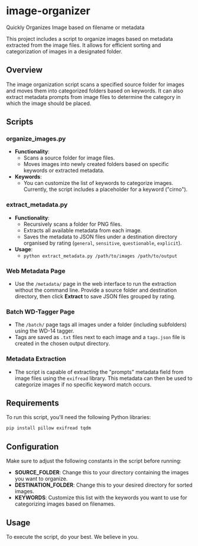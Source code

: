 # image-organizer
Quickly Organizes Image based on filename or metadata

This project includes a script to organize images based on metadata extracted from the image files. It allows for efficient sorting and categorization of images in a designated folder.

## Overview

The image organization script scans a specified source folder for images and moves them into categorized folders based on keywords. It can also extract metadata prompts from image files to determine the category in which the image should be placed.

## Scripts

### organize_images.py

- **Functionality**: 
  - Scans a source folder for image files.
  - Moves images into newly created folders based on specific keywords or extracted metadata.
- **Keywords**: 
  - You can customize the list of keywords to categorize images. Currently, the script includes a placeholder for a keyword ("cirno").

### extract_metadata.py

- **Functionality**:
  - Recursively scans a folder for PNG files.
  - Extracts all available metadata from each image.
  - Saves the metadata to JSON files under a destination directory organised by rating (`general`, `sensitive`, `questionable`, `explicit`).
- **Usage**:
  - `python extract_metadata.py /path/to/images /path/to/output`

### Web Metadata Page

- Use the `/metadata/` page in the web interface to run the extraction
  without the command line. Provide a source folder and destination directory,
  then click **Extract** to save JSON files grouped by rating.

### Batch WD-Tagger Page

- The `/batch/` page tags all images under a folder (including subfolders) using
  the WD-14 tagger.
- Tags are saved as `.txt` files next to each image and a `tags.json` file is
  created in the chosen output directory.

### Metadata Extraction

- The script is capable of extracting the "prompts" metadata field from image files using the `exifread` library. This metadata can then be used to categorize images if no specific keyword match occurs.

## Requirements

To run this script, you'll need the following Python libraries:

```bash
pip install pillow exifread tqdm
```

## Configuration

Make sure to adjust the following constants in the script before running:

- **SOURCE_FOLDER**: Change this to your directory containing the images you want to organize.
- **DESTINATION_FOLDER**: Change this to your desired directory for sorted images.
- **KEYWORDS**: Customize this list with the keywords you want to use for categorizing images based on filenames.

## Usage

To execute the script, do your best. We believe in you.

